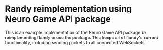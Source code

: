 # Randy reimplementation using Neuro Game API package

This is an example implementation of the Neuro Game API package by reimplementing Randy to use the package. This keeps all of Randy's current functionality, including sending packets to all connected WebSockets.
